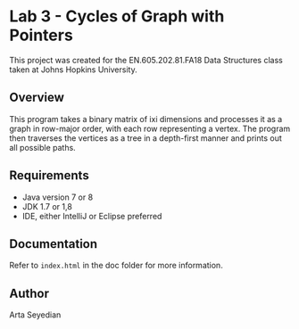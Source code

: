 # Lab 3 - Cycles of Graph with Pointers

This project was created for the EN.605.202.81.FA18 Data Structures class taken at Johns Hopkins University.

## Overview

This program takes a binary matrix of ixi dimensions and processes it as a graph in row-major order, with each row representing a vertex. The program then traverses the vertices as a tree in a depth-first manner and prints out all possible paths. 

## Requirements

- Java version 7 or 8
- JDK 1.7 or 1,8
- IDE, either IntelliJ or Eclipse preferred

## Documentation

Refer to `index.html` in the doc folder for more information.

## Author

Arta Seyedian


